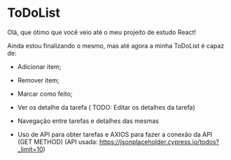 # ToDoList

Olá, que ótimo que você veio até o meu projeito de estudo React!

Ainda estou finalizando o mesmo, mas até agora a minha ToDoList é capaz de:

- Adicionar item;

- Remover item;

- Marcar como feito;

- Ver os detalhe da tarefa ( TODO: Editar os detalhes da tarefa)

- Navegação entre tarefas e detalhes das mesmas

- Uso de API para obter tarefas e AXIOS para fazer a conexão da API (GET METHOD)
    (API usada: https://jsonplaceholder.cypress.io/todos?_limit=10)
